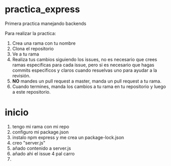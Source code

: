 # practica_express
Primera practica manejando backends

Para realizar la practica:

1. Crea una rama con tu nombre
2. Clona el repositorio
3. Ve a tu rama
4. Realiza tus cambios siguiendo los issues, no es necesario que crees ramas especificas para cada issue, pero si es necesario que hagas commits especificos y claros cuando resuelvas uno para ayudar a la revisión.
5. **NO** mandes un pull request a master, manda un pull request a tu rama.
6. Cuando termines, manda los cambios a tu rama en tu repositorio y luego a este repositorio.


# inicio
1. tengo mi rama con mi repo
2. configuro mi package.json
3. instalo npm express y me crea un package-lock.json
4. creo "server.js"
5. añado contenido a server.js
6. añado ahi el issue 4 pal carro
7. 
